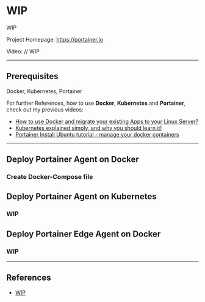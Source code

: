 # WIP
WIP

Project Homepage: https://portainer.io

Video: // WIP

---
## Prerequisites

Docker, Kubernetes, Portainer

For further References, how to use **Docker**, **Kubernetes** and **Portainer**, check out my previous videos:
- [How to use Docker and migrate your existing Apps to your Linux Server?](https://youtu.be/y0GGQ2F2tvs)
- [Kubernetes explained simply, and why you should learn it!](https://youtu.be/glFE28QT1HI)
- [Portainer Install Ubuntu tutorial - manage your docker containers](https://youtu.be/ljDI5jykjE8)

---
## Deploy Portainer Agent on Docker

### Create Docker-Compose file

## Deploy Portainer Agent on Kubernetes

### WIP

## Deploy Portainer Edge Agent on Docker

### WIP

---
## References

- [WIP](url)
